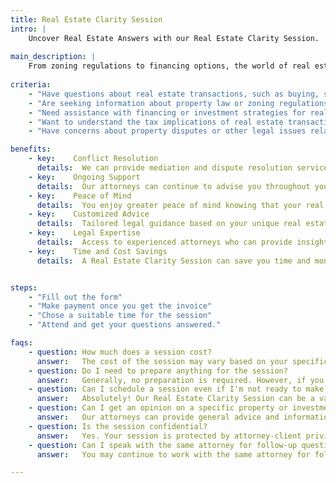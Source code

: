 ```yaml
---
title: Real Estate Clarity Session
intro: |
    Uncover Real Estate Answers with our Real Estate Clarity Session.
    
main_description: |
    From zoning regulations to financing options, the world of real estate can be a maze. But our Real Estate Clarity Session shines a spotlight on your unique challenges, allowing you to navigate with confidence.
    
criteria:
    - "Have questions about real estate transactions, such as buying, selling, or leasing property."
    - "Are seeking information about property law or zoning regulations."
    - "Need assistance with financing or investment strategies for real estate."
    - "Want to understand the tax implications of real estate transactions?"
    - "Have concerns about property disputes or other legal issues related to real estate."

benefits:
    - key:    Conflict Resolution
      details:  We can provide mediation and dispute resolution services for real estate-related conflicts, helping you avoid costly and time-consuming litigation.
    - key:    Ongoing Support
      details:  Our attorneys can continue to advise you throughout your real estate journey, offering ongoing legal guidance and representation as needed.
    - key:    Peace of Mind
      details:  You enjoy greater peace of mind knowing that your real estate decisions are informed and supported by legal professionals.
    - key:    Customized Advice
      details:  Tailored legal guidance based on your unique real estate situation, ensuring that you make informed decisions with confidence.
    - key:    Legal Expertise
      details:  Access to experienced attorneys who can provide insight on a wide range of real estate topics, from financing to zoning regulations.
    - key:    Time and Cost Savings
      details:  A Real Estate Clarity Session can save you time and money by helping you avoid costly mistakes or unnecessary delays in your real estate transactions


steps:
    - "Fill out the form"
    - "Make payment once you get the invoice"
    - "Chose a suitable time for the session"
    - "Attend and get your questions answered."

faqs:
    - question: How much does a session cost?
      answer:   The cost of the session may vary based on your specific needs and location. Contact us for a quote.
    - question: Do I need to prepare anything for the session?
      answer:   Generally, no preparation is required. However, if you have any documents or materials related to your real estate situation, it may be helpful to have them available.
    - question: Can I schedule a session even if I'm not ready to make a decision?
      answer:   Absolutely! Our Real Estate Clarity Session can be a valuable resource, whether you're ready to make a decision or just seeking information.
    - question: Can I get an opinion on a specific property or investment opportunity during the session?
      answer:   Our attorneys can provide general advice and information, but cannot offer specific opinions on particular properties or investments.
    - question: Is the session confidential?
      answer:   Yes. Your session is protected by attorney-client privilege, ensuring your discussions remain private and confidential.
    - question: Can I speak with the same attorney for follow-up questions or further legal representation?
      answer:   You may continue to work with the same attorney for follow-up questions or further legal representation if desired.

---
```

